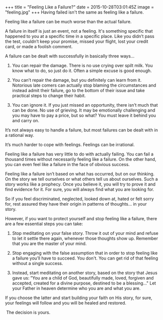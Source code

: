 +++
title = "Feeling Like a Failure?"
date = 2015-10-28T03:01:45Z
image = "feeling.jpg"
+++
Having failed isn't the same as feeling like a failure.

Feeling like a failure can be much worse than the actual failure.

A failure in itself is just an event, not a feeling. It's something specific that happened to you at a specific time in a specific place. Like you didn’t pass the test, couldn’t keep your promise, missed your flight, lost your credit card, or made a foolish comment.

A failure can be dealt with successfully in basically three ways...

1. You can repair the damage. There is no use crying over spilt milk. You know what to do, so just do it. Often a simple excuse is good enough.

2. You can’t repair the damage, but you definitely can learn from it. Notorious late comers can actually stop blaming the circumstances and instead admit their failure, go to the bottom of their issue and take practical steps to change their habit.

3. You can ignore it. If you just missed an opportunity, there isn’t much that can be done. No use of grieving. It may be emotionally challenging and you may have to pay a price, but so what? You must leave it behind you and carry on.

It’s not always easy to handle a failure, but most failures can be dealt with in a rational way.

It’s much harder to cope with feelings. Feelings can be irrational.

Feeling like a failure has very little to do with actually failing. You can fail a thousand times without necessarily feeling like a failure. On the other hand, you can even feel like a failure in the face of obvious success.

Feeling like a failure isn’t based on what has occurred, but on our thinking. On the story we tell ourselves or what others tell us about ourselves. Such a story works like a prophecy. Once you believe it, you will try to prove it and find evidence for it. For sure, you will always find what you are looking for.

So if you feel discriminated, neglected, looked down at, hated or felt sorry for, rest assured they have their origin in patterns of thoughts… in your story.

However, if you want to protect yourself and stop feeling like a failure, there are a few essential steps you can take:

1. Stop meditating on your false story. Throw it out of your mind and refuse to let it settle there again, whenever those thoughts show up. Remember that you are the master of your mind.

2. Stop engaging with the false assumption that in order to stop feeling like a failure you’ll have to succeed. You don't. You can get rid of that feeling without a single success.

3. Instead, start meditating on another story, based on the story that Jesus gave us: ”You are a child of God, beautifully made, loved, forgiven and accepted, created for a divine purpose, destined to be a blessing…" Let your Father in heaven determine who you are and what you are.

If you choose the latter and start building your faith on His story, for sure, your feelings will follow and you will be healed and restored.

 The decision is yours.
